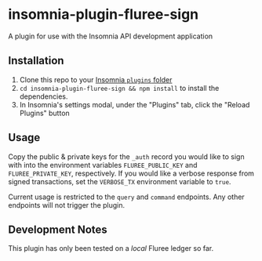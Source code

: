 # insomnia-plugin-fluree-sign

A plugin for use with the Insomnia API development application

## Installation

1. Clone this repo to your [Insomnia `plugins` folder](https://docs.insomnia.rest/insomnia/introduction-to-plugins#plugin-file-location) 
1. `cd insomnia-plugin-fluree-sign && npm install` to install the dependencies.
1. In Insomnia's settings modal, under the "Plugins" tab, click the "Reload Plugins" button

## Usage

Copy the public & private keys for the `_auth` record you would like to sign with into the environment variables `FLUREE_PUBLIC_KEY` and `FLUREE_PRIVATE_KEY`, respectively. If you would like a verbose response from signed transactions, set the `VERBOSE_TX` environment variable to `true`.

Current usage is restricted to the `query` and `command` endpoints. Any other endpoints will not trigger the plugin.

## Development Notes

This plugin has only been tested on a _local_ Fluree ledger so far.
